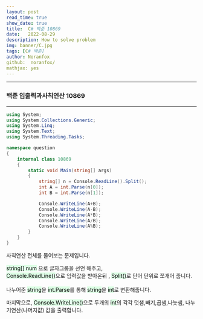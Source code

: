 ```yaml
---
layout: post
read_time: true
show_date: true
title:  C# 백준 10869
date:   2022-08-29
description: How to solve problem
img: banner/C.jpg
tags: [C# 백준]
author: Noranfox
github:  noranfox/
mathjax: yes
---
```


---
### 백준 입출력과사칙연산 10869
---

```c#
using System;
using System.Collections.Generic;
using System.Linq;
using System.Text;
using System.Threading.Tasks;

namespace question
{
    internal class 10869
    {
        static void Main(string[] args)
        {
            string[] n = Console.ReadLine().Split();
            int A = int.Parse(n[0]);
            int B = int.Parse(n[1]);

            Console.WriteLine(A+B);
            Console.WriteLine(A-B);
            Console.WriteLine(A*B);
            Console.WriteLine(A/B);
            Console.WriteLine(A%B);
        }
    }
}
```

사칙연산 전체를 물어보는 문제입니다.

<mark style='background-color: #dcffe4'>string[] num</mark> 으로 글자그룹을 선언 해주고,  
<mark style='background-color: #dcffe4'>Console.ReadLine()</mark>으로 입력값을 받아온뒤 , <mark style='background-color: #dcffe4'>Split()</mark>로 단어 단위로 쪼개어 줍니다.<br><br>
나누어준 <mark style='background-color: #dcffe4'>string</mark>을 <mark style='background-color: #dcffe4'>int.Parse</mark>를 통해 <mark style='background-color: #dcffe4'>string</mark>을 <mark style='background-color: #dcffe4'>int</mark>로 변환해줍니다.

마지막으로, <mark style='background-color: #dcffe4'>Console.WriteLine()</mark>으로  두개의 <mark style='background-color: #dcffe4'>int</mark>의 각각 덧샘,빼기,곱샘,나눗샘, 나누기연산(나머지값) 값을 출력합니다.